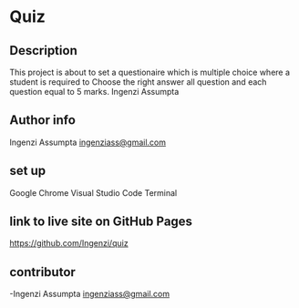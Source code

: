 # Quiz
## Description

This project is about to set a questionaire which is multiple choice where a student is required to Choose the right answer all question and each 
question equal to 5 marks.
Ingenzi Assumpta
## Author info
Ingenzi Assumpta
ingenziass@gmail.com

## set up
Google Chrome
Visual Studio Code
Terminal

## link to live site on GitHub Pages
https://github.com/Ingenzi/quiz

## contributor
-Ingenzi Assumpta <ingenziass@gmail.com>
